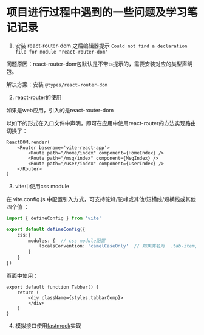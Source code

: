 # 项目进行过程中遇到的一些问题及学习笔记记录

1. 安装 react-router-dom 之后编辑器提示 `Could not find a declaration file for module 'react-router-dom'`

问题原因：react-router-dom包默认是不带ts提示的，需要安装对应的类型声明包。

解决方案：安装 `@types/react-router-dom`

2. react-router的使用

如果是web应用，引入的是react-router-dom

以如下的形式在入口文件中声明，即可在应用中使用react-router的方法实现路由切换了：

```tsx
ReactDOM.render(
	<Router basename='vite-react-app'>
		<Route path="/home/index" component={HomeIndex} />
		<Route path="/msg/index" component={MsgIndex} />
		<Route path="/user/index" component={UserIndex} />
	</Router>
)
```

3. vite中使用css module

在 vite.config.js 中配置引入方式，可支持驼峰/驼峰或其他/短横线/短横线或其他四个值 ：

```ts
import { defineConfig } from 'vite'

export default defineConfig({
	css:{
		modules: {  // css module配置
			localsConvention: 'camelCaseOnly'  // 如果类名为  .tab-item, 使用时要写成 styles.tabItem
		}
	}
})

```

页面中使用：

```tsx
export default function Tabbar() {
	return (
		<div className={styles.tabbarComp}>
		</div>
	)
}
```

4. 模拟接口使用[fastmock](https://www.fastmock.site/#/project/17ad4659e546df135e2027055aba5443)实现



